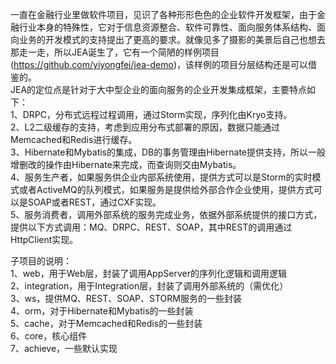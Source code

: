一直在金融行业里做软件项目，见识了各种形形色色的企业软件开发框架，由于金融行业本身的特殊性，它对于信息资源整合、软件可靠性、面向服务体系结构、面向业务的开发模式的支持提出了更高的要求。就像见多了摄影的美景后自己也想去那走一走，所以JEA诞生了，它有一个简陋的样例项目(https://github.com/yiyongfei/jea-demo)，该样例的项目分层结构还是可以借鉴的。<br>
JEA的定位点是针对于大中型企业的面向服务的企业开发集成框架，主要特点如下：<br>
1、DRPC，分布式远程过程调用，通过Storm实现，序列化由Kryo支持。<br>
2、L2二级缓存的支持，考虑到应用分布式部署的原因，数据只能通过Memcached和Redis进行缓存。<br>
3、Hibernate和Mybatis的集成，DB的事务管理由Hibernate提供支持，所以一般增删改的操作由Hibernate来完成，而查询则交由Mybatis。<br>
4、服务生产者，如果服务供企业内部系统使用，提供方式可以是Storm的实时模式或者ActiveMQ的队列模式，如果服务是提供给外部合作企业使用，提供方式可以是SOAP或者REST，通过CXF实现。<br>
5、服务消费者，调用外部系统的服务完成业务，依据外部系统提供的接口方式，提供以下方式调用：MQ、DRPC、REST、SOAP，其中REST的调用通过HttpClient实现。<br>

子项目的说明：<br>
1、web，用于Web层，封装了调用AppServer的序列化逻辑和调用逻辑<br>
2、integration，用于Integration层，封装了调用外部系统的（需优化）<br>
3、ws，提供MQ、REST、SOAP、STORM服务的一些封装<br>
4、orm，对于Hibernate和Mybatis的一些封装<br>
5、cache，对于Memcached和Redis的一些封装<br>
6、core，核心组件<br>
7、achieve，一些默认实现<br>

